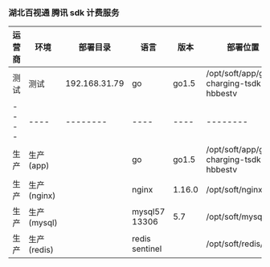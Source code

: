 ### 湖北百视通 腾讯 sdk 计费服务

| 运营商 | 环境 |   部署目录    | 语言 |  版本  | 部署位置 |
| ---- | ---- |   --------    | ---- |  ----  | -------- |
| 测试 | 测试 | 192.168.31.79 | go | go1.5 | /opt/soft/app/go-charging-tsdk-hbbestv |
| ---- | ---- |   --------    | ---- |  ----  | -------- |
| 生产 | 生产(app) | | go | go1.5 |  /opt/soft/app/go-charging-tsdk-hbbestv |
| 生产 | 生产(nginx) | | nginx | 1.16.0 | /opt/soft/nginx/ |
| 生产 | 生产(mysql) | | mysql57 13306| 5.7 | /opt/soft/mysql5.7/ |
| 生产 | 生产(redis) | | redis sentinel | | /opt/soft/redis/ |


